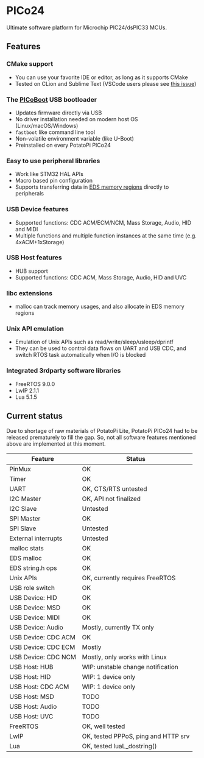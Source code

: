 # PICo24

Ultimate software platform for Microchip PIC24/dsPIC33 MCUs.

## Features

### CMake support
- You can use your favorite IDE or editor, as long as it supports CMake
- Tested on CLion and Sublime Text (VSCode users please see [this issue](https://github.com/microsoft/vscode-cpptools/issues/7534))

### The [PICoBoot](https://github.com/SudoMaker/PICoBoot) USB bootloader
- Updates firmware directly via USB
- No driver installation needed on modern host OS (Linux/macOS/Windows)
- `fastboot` like command line tool
- Non-volatile environment variable (like U-Boot)
- Preinstalled on every PotatoPi PICo24

### Easy to use peripheral libraries
- Work like STM32 HAL APIs
- Macro based pin configuration
- Supports transferring data in [EDS memory regions](https://microchipdeveloper.com/16bit:extending-data-memory-on-a-16-bit-pic-mcu) directly to peripherals

### USB Device features
- Supported functions: CDC ACM/ECM/NCM, Mass Storage, Audio, HID and MIDI
- Multiple functions and multiple function instances at the same time (e.g. 4xACM+1xStorage)

### USB Host features
- HUB support
- Supported functions: CDC ACM, Mass Storage, Audio, HID and UVC

### libc extensions
- malloc can track memory usages, and also allocate in EDS memory regions

### Unix API emulation
- Emulation of Unix APIs such as read/write/sleep/usleep/dprintf
- They can be used to control data flows on UART and USB CDC, and switch RTOS task automatically when I/O is blocked

### Integrated 3rdparty software libraries
- FreeRTOS 9.0.0
- LwIP 2.1.1
- Lua 5.1.5

## Current status
Due to shortage of raw materials of PotatoPi Lite, PotatoPi PICo24 had to be released prematurely to fill the gap. So, not all software features mentioned above are implemented at this moment.

| Feature | Status |
| -------- | -------- |
| PinMux | OK |
| Timer | OK |
| UART | OK, CTS/RTS untested |
| I2C Master | OK, API not finalized |
| I2C Slave | Untested |
| SPI Master | OK |
| SPI Slave | Untested |
| External interrupts | Untested |
| malloc stats | OK |
| EDS malloc | OK |
| EDS string.h ops | OK |
| Unix APIs | OK, currently requires FreeRTOS |
| USB role switch | OK |
| USB Device: HID | OK |
| USB Device: MSD | OK |
| USB Device: MIDI | OK |
| USB Device: Audio | Mostly, currently TX only |
| USB Device: CDC ACM | OK |
| USB Device: CDC ECM | Mostly |
| USB Device: CDC NCM | Mostly, only works with Linux |
| USB Host: HUB | WIP: unstable change notification |
| USB Host: HID | WIP: 1 device only |
| USB Host: CDC ACM | WIP: 1 device only |
| USB Host: MSD | TODO |
| USB Host: Audio | TODO |
| USB Host: UVC | TODO |
| FreeRTOS | OK, well tested |
| LwIP | OK, tested PPPoS, ping and HTTP srv|
| Lua | OK, tested luaL_dostring()|